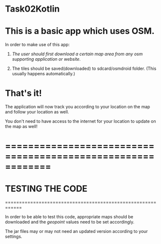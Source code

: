 # Task02Kotlin

This is a basic app which uses **OSM**.
====================================

In order to make use of this app:

1. *The user should first download a certain map area
from any osm supporting application or website*.

2. The tiles should be saved(downloaded) to sdcard/osmdroid folder.
(This usually happens automatically.)

That's it!
===================================

The application will now track you according to your location on the map
and follow your location as well.

You don't need to have access to the internet for your location to update
on the map as well!

============================================================
============================================================
TESTING THE CODE
=============================================================
============================================================

In order to be able to test this code, appropriate maps should be
downloaded and the *geopoint* values need to be set accordingly.

The jar files may or may not need an updated version according to
your settings.
